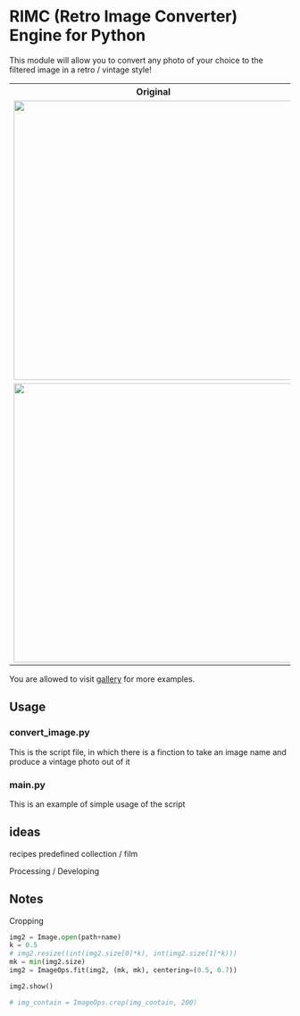 # RIMC (Retro Image Converter) Engine for Python

This module will allow you to convert any photo of your choice to the filtered image in a retro / vintage style!

<table>
  <tr>
    <th>Original</th>
    <th>Edited</th>
  </tr>
  <tr>
    <td><img src="gallery/ex1.JPG" width="500"></td>
    <td><img src="gallery/ex1_edit.JPG" width="500"></td>
  </tr>
  <tr>
    <td><img src="gallery/ex2.jpg" width="500"></td>
    <td><img src="gallery/ex2_edit.jpg" width="500"></td>
  </tr>
</table>

You are allowed to visit [gallery](/gallery) for more examples.

## Usage

### convert_image.py

This is the script file, in which there is a finction to take an image name and produce a vintage photo out of it

### main.py

This is an example of simple usage of the script



## ideas

recipes
predefined collection / film

Processing / Developing

## Notes

Cropping
```python
img2 = Image.open(path+name)
k = 0.5
# img2.resize((int(img2.size[0]*k), int(img2.size[1]*k)))
mk = min(img2.size)
img2 = ImageOps.fit(img2, (mk, mk), centering=(0.5, 0.7))

img2.show() 

# img_contain = ImageOps.crop(img_contain, 200)
```

